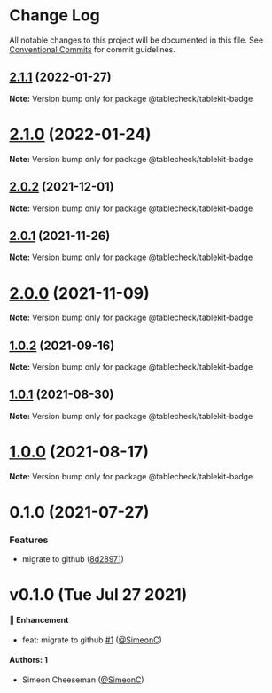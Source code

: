 # Change Log

All notable changes to this project will be documented in this file.
See [Conventional Commits](https://conventionalcommits.org) for commit guidelines.

## [2.1.1](https://github.com/tablecheck/tablekit/compare/@tablecheck/tablekit-badge@2.1.0...@tablecheck/tablekit-badge@2.1.1) (2022-01-27)

**Note:** Version bump only for package @tablecheck/tablekit-badge





# [2.1.0](https://github.com/tablecheck/tablekit/compare/@tablecheck/tablekit-badge@2.0.2...@tablecheck/tablekit-badge@2.1.0) (2022-01-24)

**Note:** Version bump only for package @tablecheck/tablekit-badge





## [2.0.2](https://github.com/tablecheck/tablekit/compare/@tablecheck/tablekit-badge@2.0.1...@tablecheck/tablekit-badge@2.0.2) (2021-12-01)

**Note:** Version bump only for package @tablecheck/tablekit-badge





## [2.0.1](https://github.com/tablecheck/tablekit/compare/@tablecheck/tablekit-badge@2.0.0...@tablecheck/tablekit-badge@2.0.1) (2021-11-26)

**Note:** Version bump only for package @tablecheck/tablekit-badge





# [2.0.0](https://github.com/tablecheck/tablekit/compare/@tablecheck/tablekit-badge@1.0.2...@tablecheck/tablekit-badge@2.0.0) (2021-11-09)

**Note:** Version bump only for package @tablecheck/tablekit-badge





## [1.0.2](https://github.com/tablecheck/tablekit/compare/@tablecheck/tablekit-badge@1.0.1...@tablecheck/tablekit-badge@1.0.2) (2021-09-16)

**Note:** Version bump only for package @tablecheck/tablekit-badge





## [1.0.1](https://github.com/tablecheck/tablekit/compare/@tablecheck/tablekit-badge@1.0.0...@tablecheck/tablekit-badge@1.0.1) (2021-08-30)

**Note:** Version bump only for package @tablecheck/tablekit-badge





# [1.0.0](https://github.com/tablecheck/tablekit/compare/@tablecheck/tablekit-badge@0.1.0...@tablecheck/tablekit-badge@1.0.0) (2021-08-17)

**Note:** Version bump only for package @tablecheck/tablekit-badge





# 0.1.0 (2021-07-27)


### Features

* migrate to github ([8d28971](https://github.com/tablecheck/tablekit/commit/8d28971175010fcb2a3cd9c48a749e7af1bdc9f9))





# v0.1.0 (Tue Jul 27 2021)

#### 🚀 Enhancement

- feat: migrate to github [#1](https://github.com/tablecheck/tablekit/pull/1) ([@SimeonC](https://github.com/SimeonC))

#### Authors: 1

- Simeon Cheeseman ([@SimeonC](https://github.com/SimeonC))

